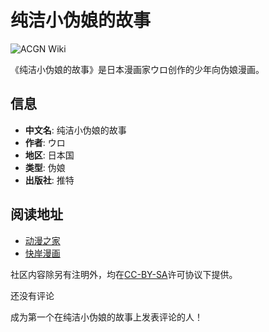 # 纯洁小伪娘的故事

![ACGN Wiki](https://static.wikia.nocookie.net/limho/images/4/44/%E7%BA%AF%E6%B4%81%E5%B0%8F%E4%BC%AA%E5%A8%98%E7%9A%84%E6%95%85%E4%BA%8B.jpg/revision/latest/scale-to-width-down/180?cb=20221211060401&path-prefix=zh)

《纯洁小伪娘的故事》是日本漫画家ウロ创作的少年向伪娘漫画。

## 信息

- **中文名**: 纯洁小伪娘的故事
- **作者**: ウロ
- **地区**: 日本国
- **类型**: 伪娘
- **出版社**: 推特

## 阅读地址

- [动漫之家](https://m.dmzj.com/view/60692/117346.html)
- [快岸漫画](https://kanbook.net/comic/30343/1/1)

社区内容除另有注明外，均在[CC-BY-SA](https://www.fandom.com/zh/licensing-zh)许可协议下提供。 

还没有评论

成为第一个在纯洁小伪娘的故事上发表评论的人！
<!-- tcd_original_link https://limho.fandom.com/zh/wiki/%E7%BA%AF%E6%B4%81%E5%B0%8F%E4%BC%AA%E5%A8%98%E7%9A%84%E6%95%85%E4%BA%8B?variant=zh-cn -->
